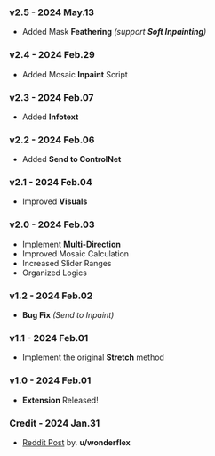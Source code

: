 ### v2.5 - 2024 May.13
- Added Mask **Feathering** *(support **Soft Inpainting**)*

### v2.4 - 2024 Feb.29
- Added Mosaic **Inpaint** Script

### v2.3 - 2024 Feb.07
- Added **Infotext**

### v2.2 - 2024 Feb.06
- Added **Send to ControlNet**

### v2.1 - 2024 Feb.04
- Improved **Visuals**

### v2.0 - 2024 Feb.03
- Implement **Multi-Direction**
- Improved Mosaic Calculation
- Increased Slider Ranges
- Organized Logics

### v1.2 - 2024 Feb.02
- **Bug Fix** *(Send to Inpaint)*

### v1.1 - 2024 Feb.01
- Implement the original **Stretch** method

### v1.0 - 2024 Feb.01
- **Extension** Released!

### Credit - 2024 Jan.31
- [Reddit Post](https://www.reddit.com/r/StableDiffusion/comments/1aexch9/using_mosaic_tiles_to_outpaint_expand_images_3) by. **u/wonderflex**

